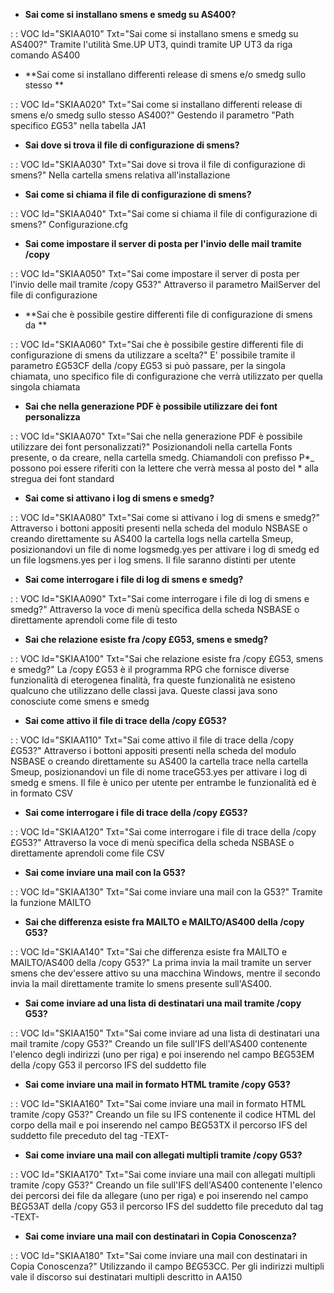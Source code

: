 - **Sai come si installano smens e smedg su AS400?**

 :  : VOC Id="SKIAA010" Txt="Sai come si installano smens e smedg su AS400?"
Tramite l'utilità Sme.UP UT3, quindi tramite UP UT3 da riga comando AS400
- **Sai come si installano differenti release di smens e/o smedg sullo stesso **

 :  : VOC Id="SKIAA020" Txt="Sai come si installano differenti release di smens e/o smedg sullo stesso AS400?"
Gestendo il parametro "Path specifico £G53" nella tabella JA1
- **Sai dove si trova il file di configurazione di smens?**

 :  : VOC Id="SKIAA030" Txt="Sai dove si trova il file di configurazione di smens?"
Nella cartella smens relativa all'installazione
- **Sai come si chiama il file di configurazione di smens?**

 :  : VOC Id="SKIAA040" Txt="Sai come si chiama il file di configurazione di smens?"
Configurazione.cfg
- **Sai come impostare il server di posta per l'invio delle mail tramite /copy**

 :  : VOC Id="SKIAA050" Txt="Sai come impostare il server di posta per l'invio delle mail tramite /copy G53?"
Attraverso il parametro MailServer del file di configurazione
- **Sai che è possibile gestire differenti file di configurazione di smens da **

 :  : VOC Id="SKIAA060" Txt="Sai che è possibile gestire differenti file di configurazione di smens da utilizzare a scelta?"
E' possibile tramite il parametro £G53CF della /copy £G53 si può passare, per la singola chiamata, uno specifico file di configurazione che verrà utilizzato per quella singola chiamata
- **Sai che nella generazione PDF è possibile utilizzare dei font personalizza**

 :  : VOC Id="SKIAA070" Txt="Sai che nella generazione PDF è possibile utilizzare dei font personalizzati?"
Posizionandoli nella cartella Fonts presente, o da creare, nella cartella smedg. Chiamandoli con prefisso P\*_ possono poi essere riferiti con la lettere che verrà messa al posto del \* alla stregua dei font standard
- **Sai come si attivano i log di smens e smedg?**

 :  : VOC Id="SKIAA080" Txt="Sai come si attivano i log di smens e smedg?"
Attraverso i bottoni appositi presenti nella scheda del modulo NSBASE o creando direttamente su AS400 la cartella logs nella cartella Smeup, posizionandovi un file di nome logsmedg.yes per attivare i log di smedg ed un file logsmens.yes per i log smens. Il file saranno distinti per utente
- **Sai come interrogare i file di log di smens e smedg?**

 :  : VOC Id="SKIAA090" Txt="Sai come interrogare i file di log di smens e smedg?"
Attraverso la voce di menù specifica della scheda NSBASE o direttamente aprendoli come file di testo
- **Sai che relazione esiste fra /copy £G53, smens e smedg?**

 :  : VOC Id="SKIAA100" Txt="Sai che relazione esiste fra /copy £G53, smens e smedg?"
La /copy £G53 è il programma RPG che fornisce diverse funzionalità di eterogenea finalità, fra queste funzionalità ne esisteno qualcuno che utilizzano delle classi java. Queste classi java sono conosciute come smens e smedg
- **Sai come attivo il file di trace della /copy £G53?**

 :  : VOC Id="SKIAA110" Txt="Sai come attivo il file di trace della /copy £G53?"
Attraverso i bottoni appositi presenti nella scheda del modulo NSBASE o creando direttamente su AS400 la cartella trace nella cartella Smeup, posizionandovi un file di nome traceG53.yes per attivare i log di smedg e smens. Il file è unico per utente per entrambe le funzionalità ed è in formato CSV
- **Sai come interrogare i file di trace della /copy £G53?**

 :  : VOC Id="SKIAA120" Txt="Sai come interrogare i file di trace della /copy £G53?"
Attraverso la voce di menù specifica della scheda NSBASE o direttamente aprendoli come file CSV
- **Sai come inviare una mail con la G53?**

 :  : VOC Id="SKIAA130" Txt="Sai come inviare una mail con la G53?"
Tramite la funzione MAILTO
- **Sai che differenza esiste fra MAILTO e MAILTO/AS400 della /copy G53?**

 :  : VOC Id="SKIAA140" Txt="Sai che differenza esiste fra MAILTO e MAILTO/AS400 della /copy G53?"
La prima invia la mail tramite un server smens che dev'essere attivo su una macchina Windows, mentre il secondo invia la mail direttamente tramite lo smens presente sull'AS400.
- **Sai come inviare ad una lista di destinatari una mail tramite /copy G53?**

 :  : VOC Id="SKIAA150" Txt="Sai come inviare ad una lista di destinatari una mail tramite /copy G53?"
Creando un file sull'IFS dell'AS400 contenente l'elenco degli indirizzi (uno per riga) e poi inserendo nel campo B£G53EM della /copy G53 il percorso IFS del suddetto file
- **Sai come inviare una mail in formato HTML tramite /copy G53?**

 :  : VOC Id="SKIAA160" Txt="Sai come inviare una mail in formato HTML tramite /copy G53?"
Creando un file su IFS contenente il codice HTML del corpo della mail e poi inserendo nel campo B£G53TX il percorso IFS del suddetto file preceduto del tag -TEXT-
- **Sai come inviare una mail con allegati multipli tramite /copy G53?**

 :  : VOC Id="SKIAA170" Txt="Sai come inviare una mail con allegati multipli tramite /copy G53?"
Creando un file sull'IFS dell'AS400 contenente l'elenco dei percorsi dei file da allegare (uno per riga) e poi inserendo nel campo B£G53AT della /copy G53 il percorso IFS del suddetto file preceduto dal tag -TEXT-
- **Sai come inviare una mail con destinatari in Copia Conoscenza?**

 :  : VOC Id="SKIAA180" Txt="Sai come inviare una mail con destinatari in Copia Conoscenza?"
Utilizzando il campo B£G53CC. Per gli indirizzi multipli vale il discorso sui destinatari multipli descritto in AA150
